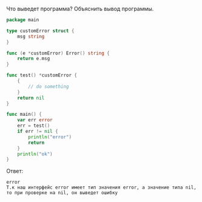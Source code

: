 Что выведет программа? Объяснить вывод программы.

```go
package main

type customError struct {
	msg string
} 

func (e *customError) Error() string {
	return e.msg
}

func test() *customError {
	{
		// do something
	}
	return nil
}

func main() {
	var err error
	err = test()
	if err != nil {
		println("error")
		return
	}
	println("ok")
}
```

Ответ:
```
error
Т.к наш интерфейс error имеет тип значения error, а значение типа nil, то при проверке на nil, он выведет ошибку

```
